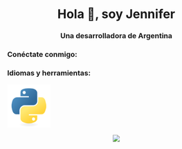 <h1 align="center">Hola 👋, soy Jennifer</h1>
<h3 align="center">Una desarrolladora de Argentina</h3>

<h3 align="left">Conéctate conmigo:</h3 >
<p align="left">
</p>

<h3 align="left">Idiomas y herramientas:</h3>
<p align="left"> <a href="https://www.python. org" target="_blank" rel="noreferrer"> <img src="https://raw.githubusercontent.com/devicons/devicon/master/icons/python/python-original.svg" alt="python" ancho ="40" altura="40"width='100'/> </a> </p>

<div class='header' align='center'>
  <img src='https://media4.giphy.com/media/v1.Y2lkPTc5MGI3NjExdWRvdGpkNG4zenExOXhwdnN5YWhkNWNqbHZuZDllMTh5dTFmemh6MCZlcD12MV9pbnRlcm5hbF9naWZfYnlfaWQmY3Q9Zw/V3Z76ctCO3jG0/giphy.gif'>
</div>
